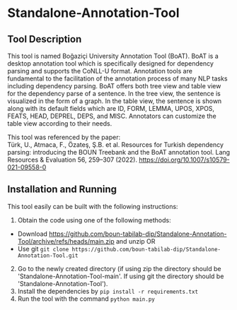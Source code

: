 # Standalone-Annotation-Tool

## Tool Description

This tool is named Boğaziçi University Annotation Tool (BoAT). BoAT is a desktop annotation tool which is specifically designed for dependency parsing and supports the CoNLL-U format. Annotation tools are fundamental to the facilitation of the annotation process of many NLP tasks including dependency parsing. BoAT offers both tree view and table view for the dependency parse of a sentence. In the tree view, the sentence is visualized in the form of a graph. In the table view, the sentence is shown along with its default fields which are ID, FORM, LEMMA, UPOS, XPOS, FEATS, HEAD, DEPREL, DEPS, and MISC. Annotators can customize the table view according to their needs.

This tool was referenced by the paper:  
Türk, U., Atmaca, F., Özateş, Ş.B. et al. Resources for Turkish dependency parsing: introducing the BOUN Treebank and the BoAT annotation tool. Lang Resources & Evaluation 56, 259–307 (2022). https://doi.org/10.1007/s10579-021-09558-0

## Installation and Running

This tool easily can be built with the following instructions:

1. Obtain the code using one of the following methods:
* Download https://github.com/boun-tabilab-dip/Standalone-Annotation-Tool/archive/refs/heads/main.zip and unzip
OR
* Use git `git clone https://github.com/boun-tabilab-dip/Standalone-Annotation-Tool.git`
2. Go to the newly created directory (if using zip the directory should be 'Standalone-Annotation-Tool-main'. If using git the directory should be 'Standalone-Annotation-Tool').
3. Install the dependencies by `pip install -r requirements.txt`
4. Run the tool with the command `python main.py`
